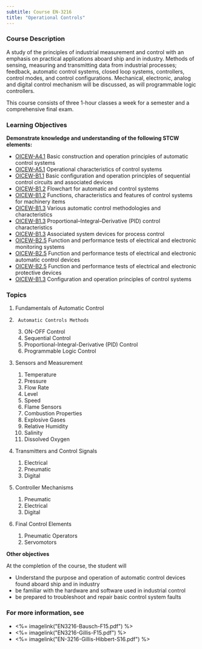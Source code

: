 ```yaml
---
subtitle: Course EN-3216
title: "Operational Controls"
---
```


### Course Description

A study of the principles of industrial measurement and control with an emphasis on practical applications aboard ship and in industry. Methods of sensing, measuring and transmitting data from industrial processes; feedback, automatic control systems, closed loop systems, controllers, control modes, and control configurations. Mechanical, electronic, analog and digital control mechanism will be discussed, as will programmable logic controllers.

This course consists of three 1-hour classes a week for a semester and a comprehensive final exam.


### Learning Objectives

**Demonstrate knowledge and understanding of the following STCW elements:**

* [OICEW-A4.1](31#OICEW-A4\.1) Basic construction and operation principles of automatic control systems
* [OICEW-A5.1](31#OICEW-A5\.1) Operational characteristics of control systems
* [OICEW-B1.1](31#OICEW-B1\.1) Basic configuration and operation principles of sequential control circuits and associated devices 
* [OICEW-B1.2](31#OICEW-B1\.2) Flowchart for automatic and control systems 
* [OICEW-B1.2](31#OICEW-B1\.2) Functions, characteristics and features of control systems for machinery items
* [OICEW-B1.3](31#OICEW-B1\.3) Various automatic control methodologies and characteristics
* [OICEW-B1.3](31#OICEW-B1\.3) Proportional–Integral–Derivative (PID) control characteristics
* [OICEW-B1.3](31#OICEW-B1\.3) Associated system devices for process control 
* [OICEW-B2.5](31#OICEW-B2\.5) Function and performance tests of electrical and electronic monitoring systems
* [OICEW-B2.5](31#OICEW-B2\.5) Function and performance tests of electrical and electronic automatic control devices
* [OICEW-B2.5](31#OICEW-B2\.5) Function and performance tests of electrical and electronic protective devices
* [OICEW-B1.3](31#OICEW-B1\.3) Configuration and operation principles of control systems


### Topics

1. 	Fundamentals of Automatic Control 
2.  	Automatic Controls Methods
	3. ON-OFF Control 
	2. Sequential Control
	3. Proportional-Integral-Derivative (PID) Control
	4. Programmable Logic Control

3. Sensors and Measurement
	1. Temperature
	2. Pressure
	3. Flow Rate
	4. Level
	5. Speed
	7. Flame Sensors
	8. Combustion Properties
	9. Explosive Gases
	10. Relative Humidity
	11. Salinity
	12. Dissolved Oxygen

4.	Transmitters and Control Signals
	1.	Electrical
	2.	Pneumatic
	3.	Digital
	
5.	Controller Mechanisms
	1.	Pneumatic
	2.	Electrical
	3.	Digital

6. 	Final Control Elements
	1.	Pneumatic Operators
	2.	Servomotors



**Other objectives**



At the completion of the course, the student will 

* Understand the purpose and operation of automatic control devices found aboard ship and in industry
* be familiar with the hardware and software used in industrial control
* be prepared to troubleshoot and repair basic control system faults


### For more information, see 

* <%= imagelink("EN3216-Bausch-F15.pdf") %> 
* <%= imagelink("EN3216-Gillis-F15.pdf") %> 
* <%= imagelink("EN-3216-Gillis-Hibbert-S16.pdf") %> 



